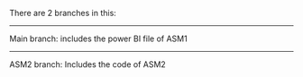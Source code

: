 There are 2 branches in this:
***
Main branch: includes the power BI file of ASM1
***
ASM2 branch: Includes the code of ASM2
 
 
